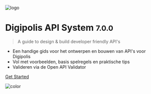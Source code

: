 <!-- _coverpage.md -->

![logo](/_media/acpaas-logo.png)

# Digipolis API System <small>7.0.0</small>

> A guide to design & build developer friendly API's

- Een handige gids voor het ontwerpen en bouwen van API's voor Digipolis
- Vol met voorbeelden, basis spelregels en praktische tips 
- Valideren via de Open API Validator

<!-- [GitHub](https://github.com/digipolisantwerpdocumentation/api-requirements) -->
[Get Started](#getting-started)

![color](#322A56)